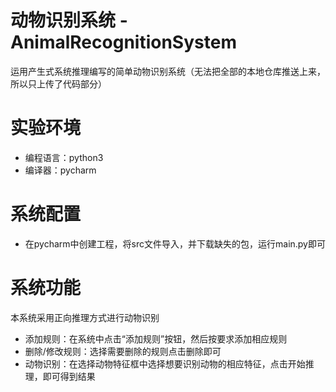 # 动物识别系统 - AnimalRecognitionSystem
运用产生式系统推理编写的简单动物识别系统（无法把全部的本地仓库推送上来，所以只上传了代码部分）
# 实验环境
* 编程语言：python3
* 编译器：pycharm
# 系统配置
* 在pycharm中创建工程，将src文件导入，并下载缺失的包，运行main.py即可
# 系统功能
本系统采用正向推理方式进行动物识别
* 添加规则：在系统中点击“添加规则”按钮，然后按要求添加相应规则
* 删除/修改规则：选择需要删除的规则点击删除即可
* 动物识别：在选择动物特征框中选择想要识别动物的相应特征，点击开始推理，即可得到结果


